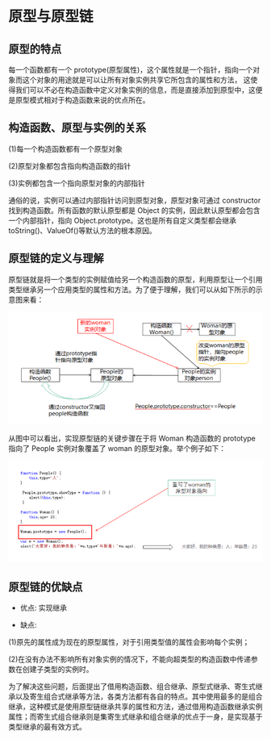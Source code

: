 # 原型与原型链

## 原型的特点

每一个函数都有一个 prototype(原型属性)，这个属性就是一个指针，指向一个对象而这个对象的用途就是可以让所有对象实例共享它所包含的属性和方法，
这使得我们可以不必在构造函数中定义对象实例的信息，而是直接添加到原型中，这便是原型模式相对于构造函数来说的优点所在。

## 构造函数、原型与实例的关系

(1)每一个构造函数都有一个原型对象

(2)原型对象都包含指向构造函数的指针

(3)实例都包含一个指向原型对象的内部指针

通俗的说，实例可以通过内部指针访问到原型对象，原型对象可通过 constructor 找到构造函数。所有函数的默认原型都是 Object 的实例，因此默认原型都会包含一个内部指针，指向 Object.prototype。这也是所有自定义类型都会继承 toString()、ValueOf()等默认方法的根本原因。

## 原型链的定义与理解

原型链就是将一个类型的实例赋值给另一个构造函数的原型，利用原型让一个引用类型继承另一个应用类型的属性和方法。为了便于理解，我们可以从如下所示的示意图来看：

![原型链](../images/yxl.png)

从图中可以看出，实现原型链的关键步骤在于将 Woman 构造函数的 prototype 指向了 People 实例对象覆盖了 woman 的原型对象。举个例子如下：

![原型链](../images/yxl2.png)

## 原型链的优缺点

- 优点:
  实现继承

- 缺点:

(1)原先的属性成为现在的原型属性，对于引用类型值的属性会影响每个实例；

(2)在没有办法不影响所有对象实例的情况下，不能向超类型的构造函数中传递参数在创建子类型的实例时。

为了解决这些问题，后面提出了借用构造函数、组合继承、原型式继承、寄生式继承以及寄生组合式继承等方法，各类方法都有各自的特点。其中使用最多的是组合继承，这种模式是使用原型链继承共享的属性和方法，通过借用构造函数继承实例属性；而寄生式组合继承则是集寄生式继承和组合继承的优点于一身，是实现基于类型继承的最有效方式。

